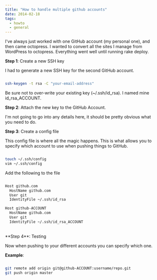 ```yaml
---
title: "How to handle multiple github accounts"
date: 2014-02-18
tags:
  - howto
  - general
---
```

I've always just worked with one GitHub account (my personal one), and then came
 octopress.  I wanted to convert all the sites I manage from WordPress to octopress.  Everything went well until running rake deploy.  

<!--more-->

**Step 1**: Create a new SSH key

I had to generate a new SSH key for the second GitHub account.

``` bash 

ssh-keygen -t rsa -C "your-email-address"

```

Be sure not to over-write your existing key (~/.ssh/id\_rsa). I named mine id\_rsa\_ACCOUNT.

**Step 2**: Attach the new key to the GitHub Account.

I'm not going to go into any details here, it should be pretty obvious what you need to do.

**Step 3**: Create a config file

This config file is where all the magic happens.  This is what allows you to specify which account to use when pushing things to GitHub.

``` bash

touch ~/.ssh/config
vim ~/.ssh/config

```

Add the following to the file

``` bash

Host github.com
  HostName github.com
  User git
  IdentityFile ~/.ssh/id_rsa

Host github-ACCOUNT
  HostName github.com
  User git
  IdentityFile ~/.ssh/id_rsa_ACCOUNT

```
<br>
**Step 4**: Testing

Now when pushing to your different accounts you can specify which one.

**Example**:

``` bash

git remote add origin git@github-ACCOUNT:username/repo.git
git push origin master

```



